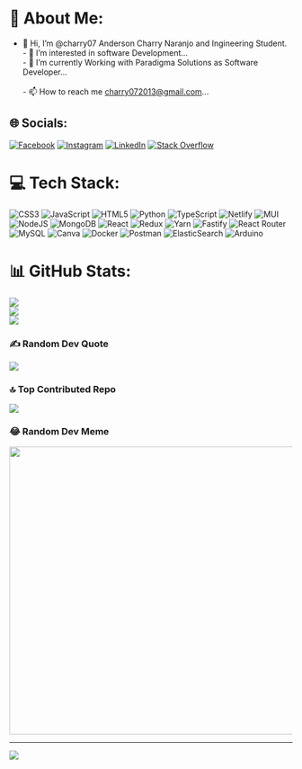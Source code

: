 # 💫 About Me:
- 👋 Hi, I’m @charry07 Anderson Charry Naranjo and Ingineering Student.<br>- 👀 I’m interested in software Development...<br>- 🌱 I’m currently Working with Paradigma Solutions as Software Developer...<br><!-- - 💞️ I’m looking to collaborate on New Project... --><br>- 📫 How to reach me charry072013@gmail.com...


## 🌐 Socials:
[![Facebook](https://img.shields.io/badge/Facebook-%231877F2.svg?logo=Facebook&logoColor=white)](https://facebook.com/4Charry07) [![Instagram](https://img.shields.io/badge/Instagram-%23E4405F.svg?logo=Instagram&logoColor=white)](https://instagram.com/4charry07) [![LinkedIn](https://img.shields.io/badge/LinkedIn-%230077B5.svg?logo=linkedin&logoColor=white)](https://linkedin.com/in/charry07) [![Stack Overflow](https://img.shields.io/badge/-Stackoverflow-FE7A16?logo=stack-overflow&logoColor=white)](https://stackoverflow.com/users/anderson-charry) 

# 💻 Tech Stack:
![CSS3](https://img.shields.io/badge/css3-%231572B6.svg?style=flat&logo=css3&logoColor=white) ![JavaScript](https://img.shields.io/badge/javascript-%23323330.svg?style=flat&logo=javascript&logoColor=%23F7DF1E) ![HTML5](https://img.shields.io/badge/html5-%23E34F26.svg?style=flat&logo=html5&logoColor=white) ![Python](https://img.shields.io/badge/python-3670A0?style=flat&logo=python&logoColor=ffdd54) ![TypeScript](https://img.shields.io/badge/typescript-%23007ACC.svg?style=flat&logo=typescript&logoColor=white) ![Netlify](https://img.shields.io/badge/netlify-%23000000.svg?style=flat&logo=netlify&logoColor=#00C7B7) ![MUI](https://img.shields.io/badge/MUI-%230081CB.svg?style=flat&logo=material-ui&logoColor=white) ![NodeJS](https://img.shields.io/badge/node.js-6DA55F?style=flat&logo=node.js&logoColor=white) ![MongoDB](https://img.shields.io/badge/MongoDB-%234ea94b.svg?style=flat&logo=mongodb&logoColor=white) ![React](https://img.shields.io/badge/react-%2320232a.svg?style=flat&logo=react&logoColor=%2361DAFB) ![Redux](https://img.shields.io/badge/redux-%23593d88.svg?style=flat&logo=redux&logoColor=white) ![Yarn](https://img.shields.io/badge/yarn-%232C8EBB.svg?style=flat&logo=yarn&logoColor=white) ![Fastify](https://img.shields.io/badge/fastify-%23000000.svg?style=flat&logo=fastify&logoColor=white) ![React Router](https://img.shields.io/badge/React_Router-CA4245?style=flat&logo=react-router&logoColor=white) ![MySQL](https://img.shields.io/badge/mysql-%2300f.svg?style=flat&logo=mysql&logoColor=white) ![Canva](https://img.shields.io/badge/Canva-%2300C4CC.svg?style=flat&logo=Canva&logoColor=white) ![Docker](https://img.shields.io/badge/docker-%230db7ed.svg?style=flat&logo=docker&logoColor=white) ![Postman](https://img.shields.io/badge/Postman-FF6C37?style=flat&logo=postman&logoColor=white) ![ElasticSearch](https://img.shields.io/badge/-ElasticSearch-005571?style=flat&logo=elasticsearch) ![Arduino](https://img.shields.io/badge/-Arduino-00979D?style=flat&logo=Arduino&logoColor=white)
# 📊 GitHub Stats:
![](https://github-readme-stats.vercel.app/api?username=charry07&theme=dark&hide_border=false&include_all_commits=true&count_private=true)<br/>
![](https://github-readme-streak-stats.herokuapp.com/?user=charry07&theme=dark&hide_border=false)<br/>
![](https://github-readme-stats.vercel.app/api/top-langs/?username=charry07&theme=dark&hide_border=false&include_all_commits=true&count_private=true&layout=compact)

### ✍️ Random Dev Quote
![](https://quotes-github-readme.vercel.app/api?type=horizontal&theme=radical)

### 🔝 Top Contributed Repo
![](https://github-contributor-stats.vercel.app/api?username=charry07&limit=5&theme=dark&combine_all_yearly_contributions=true)

### 😂 Random Dev Meme
<img src="https://rm.up.railway.app/" width="512px"/>

---
[![](https://visitcount.itsvg.in/api?id=charry07&icon=0&color=0)](https://visitcount.itsvg.in)

<!-- Proudly created with GPRM ( https://gprm.itsvg.in ) -->
